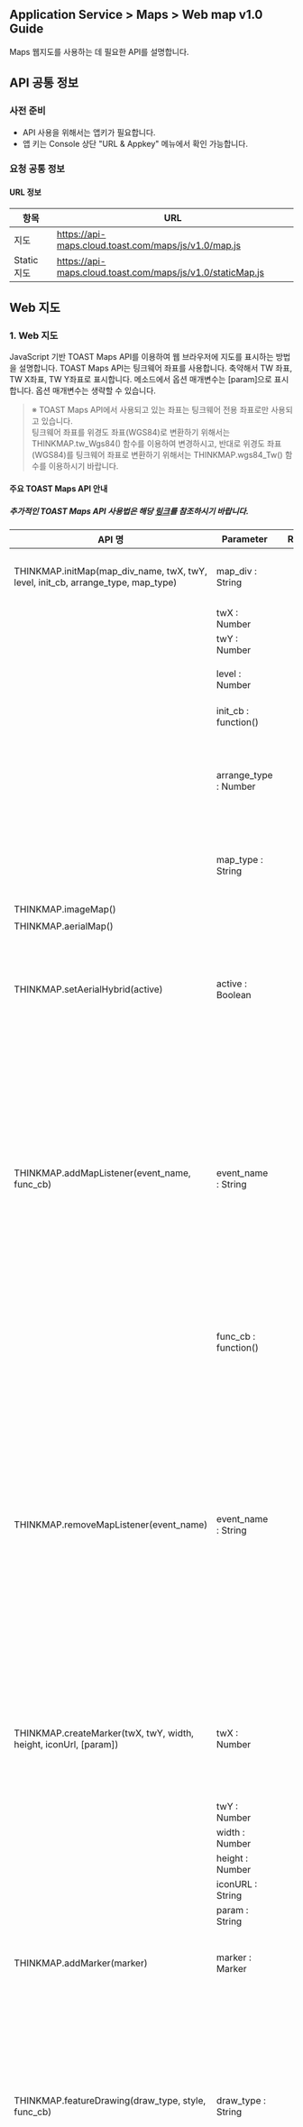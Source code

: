 ## Application Service > Maps > Web map v1.0 Guide

Maps 웹지도를 사용하는 데 필요한 API를 설명합니다.

## API 공통 정보

### 사전 준비
- API 사용을 위해서는 앱키가 필요합니다.
- 앱 키는 Console 상단 "URL & Appkey" 메뉴에서 확인 가능합니다.

### 요청 공통 정보

#### URL 정보

| 항목 | URL |
| --- | --- |
| 지도 | https://api-maps.cloud.toast.com/maps/js/v1.0/map.js |
| Static 지도 | https://api-maps.cloud.toast.com/maps/js/v1.0/staticMap.js |

## Web 지도

### 1. Web 지도

JavaScript 기반 TOAST Maps API를 이용하여 웹 브라우저에 지도를 표시하는 방법을 설명합니다.
TOAST Maps API는 팅크웨어 좌표를 사용합니다. 축약해서 TW 좌표, TW X좌표, TW Y좌표로 표시합니다.
메소드에서 옵션 매개변수는 [param]으로 표시합니다. 옵션 매개변수는 생략할 수 있습니다.

> ※ TOAST Maps API에서 사용되고 있는 좌표는 팅크웨어 전용 좌표로만 사용되고 있습니다.
<br>팅크웨어 좌표를 위경도 좌표(WGS84)로 변환하기 위해서는 THINKMAP.tw_Wgs84() 함수를 이용하여 변경하시고,
반대로 위경도 좌표(WGS84)를 팅크웨어 좌표로 변환하기 위해서는 THINKMAP.wgs84_Tw() 함수를 이용하시기 바랍니다.


#### 주요 TOAST Maps API 안내
##### 추가적인 TOAST Maps API 사용법은 해당 <a href="http://developers1.inavi.com:8086?key=19b6272o5" target="_blank" rel="nofollow">링크</a>를 참조하시기 바랍니다.

| API 명 | Parameter | Returns | 설명 |
|------|------------------------|---------------|---------------|
| THINKMAP.initMap(map_div_name, twX, twY, level, init_cb, arrange_type, map_type) | map_div : String || 지도를 담을 div 태그 ID<br>지도를 사용하기 위해서 최초에 반드시 호출해야 하는 초기화 함수입니다. |
||twX : Number	||지도 초기화 TW X 좌표|
||twY : Number	||지도 초기화 TW Y 좌표|
||level : Number||지도 초기화 Level<br>- 일반지도 : 1~13<br>- 항공지도 : 1~13|
||init_cb : function()||지도 초기화 이후 호출되는 콜백함수|
||arrange_type : Number	||지도 레이어 정렬방식<br>1 : 중앙정렬방식(resize효과 있음)<br>2 : 전체로딩방식(resize효과 없음)<br> 3 : 우상단정렬방식(resize효과 있음)|
||map_type : String	||지도 타입 설정<br>'i' : 일반맵<br>'a' : 항공맵<br>'s' : 요약맵<br>'m' : 모바일|
|THINKMAP.imageMap()|||지도를 일반 지도로 전환합니다.|
|THINKMAP.aerialMap()|||지도를 항공 지도로 전환합니다.|
|THINKMAP.setAerialHybrid(active)|active : Boolean||항공주기 표시 여부  <br>true : 지도위에 항공주기를 표출   <br>false : 지도위에 항공주기 표출안함<br><br>지도 위에 항공지도 주기 표출여부를 설정합니다.|
|THINKMAP.addMapListener(event_name, func_cb)|event_name : String<br> ||지도에 등록할 이벤트 이름<br>'movestart'<br>- 지도가 움직이기 시작했을 때<br>'move'<br> - 지도가 움직일 때<br>'moveend'<br>- 지도 움직임이 끝났을 때<br>'zoomend'<br>- 지도가 확대, 축소가 끝났을 때<br>'mouseover'<br>- 지도위에 마우스가 들어왔을 때<br>'mouseout'<br>- 지도에서 마우스가 나갔을 때<br> 'mousemove'<br>- 지도에서 마우스가 움직일 때<br><br>지도에 이벤트를 등록합니다.<br>(지도에 관련된 이벤트, 확대/축소, 움직임 등)|
||func_cb : function()||지도에서 이벤트가 발생했을 때 호출되는 콜백 함수<br>(콜백함수에 매개변수로 Map 객체가 전달됩니다)|
|THINKMAP.removeMapListener(event_name)|event_name : String||지도에 제거할 이벤트 이름<br>'movestart'<br>- 지도가 움직이기 시작했을 때<br>'move'<br> - 지도가 움직일 때<br>'moveend'<br>- 지도 움직임이 끝났을 때<br>'zoomend'<br>- 지도가 확대, 축소가 끝났을 때<br>'mouseover'<br>- 지도위에 마우스가 들어왔을 때<br>'mouseout'<br>- 지도에서 마우스가 나갔을 때<br> 'mousemove'<br>- 지도에서 마우스가 움직일 때<br><br>지도에 등록한 이벤트를 제거합니다. <br>THINKMAP.addMapListener 메소드로 등록한 event_name에 해당하는 모든 콜백함수를 삭제하므로 주의가 필요합니다.|
|THINKMAP.createMarker(twX, twY, width, height, iconUrl, [param])|twX : Number||<br>Marker 객체 위치 TW X 좌표 <br><br>Marker 객체를 생성합니다. <br>생성한 Marker 객체를 지도에 표출하기 위해서는 THINKMAP.addMarker 메소드로 지도에 Marker 객체를 추가해야합니다.|
||twY : Number	||Marker 객체 위치 TW Y 좌표|
||width : Number||Marker 이미지 너비|
||height : Number ||Marker 이미지의 높이|
||iconURL : String ||Marker 이미지의 URL|
||param : String||Marker 객체의 사용자 변수||
|THINKMAP.addMarker(marker)|marker : Marker||지도에 추가할 대상 Marker 객체<br><br>지도에 Marker 객체를 추가합니다.|
|THINKMAP.featureDrawing(draw_type, style, func_cb)|draw_type : String||사용자가 그릴 Feature 객체 타입<br>'lineDraw' : 선<br>'polygonDraw' : 다각형<br> 'regularPolygonDraw' :   형태가 정해진 다각형<br><br>사용자가 지도에 마우스로 Polyline, Polygon을 직접 그릴 수 있는 그리기모드로 전환합니다.<br>지도 마우스 클릭 시 객체 그리기가 시작되고 마우스를 더블클릭하면 그리기가 완료됩니다. <br>그리기 완료 시 콜백함수로 그려진 Feature 객체를 넘겨줍니다. |
||style : Object||<br> Polygon, Polyline의 스타일을 지정하기 위한 Object<br>strokeColor : 선 색<br>- 'red', '#fff123' <br> strokeWidth : 선 두께<br> - 10<br> strokeOpacity : 선 투명도<br>fillColor : 채우기 색<br>fillOpacity : 채우기 투명도 <br>strokeDashstyle : 선 스타일<br>dot : · · · · · · <br>dash : - - - - - -<br>dashdot : - · - · - · - <br>longdashdot: ㅡ · ㅡ · ㅡ<br> solid : 일반라인  <br> |
||func_cb : function()||사용자가 지도를 더블클릭하여<br>Feature 객체 그리기가 완료되었을 때 호출되는 콜백함수|
|THINKMAP.featureDrawingCancel()|||지도에 사용자가 마우스로 Polyline, Polygon을 직접 그릴 수 있는 그리기모드를 종료합니다. |
|THINKMAP.tw_Wgs84(twX, twY)|twX : Number|coord : Object<br>변환된 WGS84 좌표<br>- coord.curx : WGS84 X 좌표<br>- coord.cury  : WGS84 Y 좌표|변환할 TW X 좌표<br><br>TW 좌표를 WGS84 좌표로 변환합니다. |
||twY : Number||변환할 TW Y 좌표|
|THINKMAP.wgs84_Tw(wgs_lon, wgs_lat)|wgs_lon : Number|coord : Object<br>변환된 TW 좌표 <br>- coord.curx  : TW X 좌표<br>- coord.cury  : TW Y 좌표 |변환할 WGS84 경도 좌표<br><br>WGS84 좌표를 TW 좌표로 변환합니다.|
||wgs_lat : Number||변환할 WGS84 위도 좌표|


#### TOAST Maps API 사용하기
```
// 지도 사용을 위한 js 파일을 선언 합니다.
<script type="text/javascript" src="https://api-maps.cloud.toast.com/maps/js/v1.0/map.js"></script>
<script>
	// 지도 사용을 위한 인증을 진행 합니다.
	Map.authentification("appKey");
</script>

//지도를 담을 DIV를 생성 합니다.
<div id="div_map"></div>
<script type="text/javascript">

	//선언한 DIV에 지도를 표출 합니다.
	THINKMAP.initMap("div_map", 165406, 500198, 12, init, 2, 'i');

	// 지도 init 후 콜백 함수가 실행 됩니다.
	function init(){
		alert('init!');
	}
</script>
```

#### 지도 모드  변경 하기
```
<script type="text/javascript">
	//지도를 일반 지도로 전환
	THINKMAP.imageMap();

	//지도를 항공 지도로 전환
	THINKMAP.aerialMap();

	//지도 위에 항공주기 표출여부 설정
	THINKMAP.setAerialHybrid(active);
</script>
```
#### 지도 이벤트 등록 하기
```
<script type="text/javascript">
	//지도에 move 이벤트를 등록 한다.
	THINKMAP.addMapListener('move', mapEvent_cb);

	//지도 이벤트 발생 시 콜백 함수
	function mapEvent_cb(map){
	    console.log("event callback!");
	}
</script>
```
#### 지도 이벤트 제거 하기
```
<script type="text/javascript">
	//지도에 move 이벤트를 제거 한다.
	THINKMAP.removeMapListener('move');
</script>
```

#### 지도 마커 추가 하기
```
<script type="text/javascript">
	//지도에 마커를 객체를 초기화 한다.
	var marker = null;
	function createMarker(){
		if(!marker){
			//마커 객체를 생성 한다.
			marker = THINKMAP.createMarker(163670, 526934, 47, 46, '../img/img.png', 'my_marker');
			//마커를 지도에 추가 한다.
			THINKMAP.addMarker(marker);
			console.log('id : ' + marker._feature_id + ', param : ' + marker._param);
		}
	}
</script>
```


#### 지도 그리기 모드로 전환 하기
```
<script type="text/javascript">
	//지도를 그리기 모드로 전환 한다.
	var style = {
		strokeColor: '#fff123',
		strokeWidth: 5,
		strokeDashstyle: 'solid',		
		strokeOpacity: 0.8,
		fillColor: 'blue',
		fillopacity: 1
	};

	THINKMAP.featureDrawing("lineDraw", style, drawEvent_cb);

	function drawEvent_cb(){
		alert("그리기 모드 전환!");
	}
</script>
```

#### 지도 그리기 모드 종료 하기
```
<script type="text/javascript">
	//지도 그리기 모드를 종료 한다.
	THINKMAP.featureDrawingCancel();
</script>
```


#### TW 좌표를 WGS 좌표로 변환 하기
```
<script type="text/javascript">
	var wgs;

	// TW 좌표를 WGS좌표로 변환 한다.
	wgs = THINKMAP.tw_Wgs84(165406, 500198);

	console.log(wgs.curx);
	console.log(wgs.cury);
</script>
```


#### WGS 좌표를 TW 좌표로 변환 하기
```
<script type="text/javascript">
	var tw;

	// WGS 좌표를 TW좌표로 변환 한다.
	wgs = THINKMAP.wgs84_Tw(127.28976653131843, 37.56515136725675);

	console.log(tw.curx);
	console.log(tw.cury);
</script>
```

### 2. Static 지도

#### TOAST Maps API Static 지도 사용하기
```
// Static 지도 사용을 위한 js 파일을 선언 합니다.
<script type="text/javascript" src="https://api-maps.cloud.toast.com/maps/js/v1.0/staticMap.js"></script>

// 지도를 담을 IMG를 생성 합니다.
<img id='staticMapImg' alt="" src="">

<script>

	// Static 지도 사용을 위한 인증 및 파라미터를 전달 합니다. 	
	StaticMap.authentification('staticMapImg',"appkey",'x=157423&y=266836&width=970&height=300&level=10&maptype=i&mx=158323&my=266836&txt=');

</script>
```

| 이름 | 타입	| 필수 여부 | 설명 |
|---|---|---|---|
| x | Integer | 필수 | 지도 중심 X좌표 |
| y | Integer | 필수 | 지도 중심 Y좌표 |
| mx | Integer | 필수 | 마커 X좌표 |
| my | Integer | 필수 | 마커 Y좌표 |
| width	| Integer | 선택 | 지도 넓이 <br> 미입력 시 기본 600px |
| height | Integer | 선택 | 지도 높이 <br> 미입력 시 기본 600px |
| imgurl | String | 선택 | 마커 이미지 url<br> 미입력 시 기본 마커 사용 |
| level | Integer | 선택 | 지도 레벨 <br> 미입력 시 기본 10 |
| maptype | String | 선택 | 지도 타입 <br> 미입력 시 기본 일반맵 |
| label | String | 선택 | 라벨 내용 |

### 3. Mobile Web 지도

Android / iOS WebView로 하이브리드 형태의 앱을 개발할 때 TOAST Maps API를 이용하여 JavaScript 기반의  Web 지도와 동일한 API로 사용하실 수 있습니다.
API 관련해서는 [1. Web 지도](#1-web)를 참고 하시기 바랍니다.